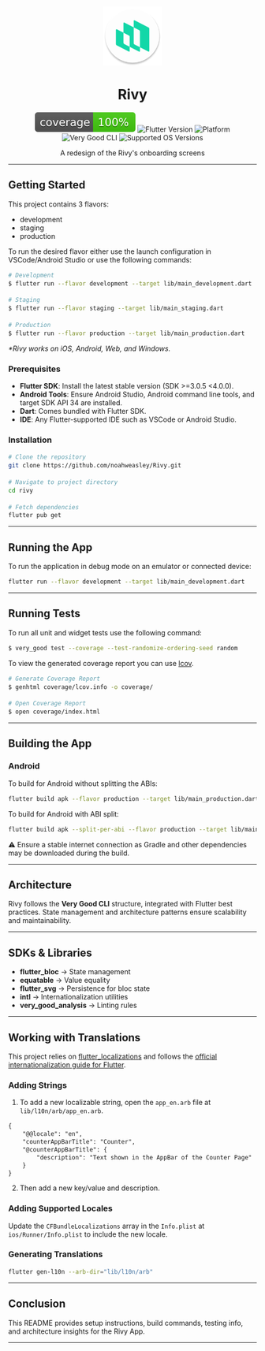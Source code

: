 <p align="center">
  <img src="android/app/src/main/res/mipmap-xxxhdpi/ic_launcher_round.webp" alt="Rivy Logo" width="120" height="120" />
</p>
<h1 align="center">Rivy</h1>

<p align="center">
  <img src="coverage_badge.svg" alt="Coverage Badge" />
  <img src="https://img.shields.io/badge/Flutter-3.32-blue?logo=flutter&logoColor=white" alt="Flutter Version" />
  <img src="https://img.shields.io/badge/Platform-Android%20%7C%20iOS-009688?logo=android&logoColor=white&color=009688" alt="Platform" />
  <img src="https://img.shields.io/badge/Style-Very%20Good%20CLI-purple?logo=very-good&logoColor=white" alt="Very Good CLI" />
  <img src="https://img.shields.io/badge/Support-Android%205.0%2B%20%7C%20iOS%2013.0%2B-informational?logo=google-play&logoColor=white" alt="Supported OS Versions" />

</p>

<p align="center">
  A redesign of the Rivy's onboarding screens
</p>

---

## Getting Started

This project contains 3 flavors:

- development
- staging
- production

To run the desired flavor either use the launch configuration in VSCode/Android Studio or use the following commands:

```sh
# Development
$ flutter run --flavor development --target lib/main_development.dart

# Staging
$ flutter run --flavor staging --target lib/main_staging.dart

# Production
$ flutter run --flavor production --target lib/main_production.dart
```

_\*Rivy works on iOS, Android, Web, and Windows._

### Prerequisites

- **Flutter SDK**: Install the latest stable version (SDK >=3.0.5 <4.0.0).
- **Android Tools**: Ensure Android Studio, Android command line tools, and target SDK API 34 are installed.
- **Dart**: Comes bundled with Flutter SDK.
- **IDE**: Any Flutter-supported IDE such as VSCode or Android Studio.

### Installation

```sh
# Clone the repository
git clone https://github.com/noahweasley/Rivy.git

# Navigate to project directory
cd rivy

# Fetch dependencies
flutter pub get
```

---

## Running the App

To run the application in debug mode on an emulator or connected device:

```sh
flutter run --flavor development --target lib/main_development.dart
```

---

## Running Tests

To run all unit and widget tests use the following command:

```sh
$ very_good test --coverage --test-randomize-ordering-seed random
```

To view the generated coverage report you can use [lcov](https://github.com/linux-test-project/lcov).

```sh
# Generate Coverage Report
$ genhtml coverage/lcov.info -o coverage/

# Open Coverage Report
$ open coverage/index.html
```

---

## Building the App

### Android

To build for Android without splitting the ABIs:

```sh
flutter build apk --flavor production --target lib/main_production.dart
```

To build for Android with ABI split:

```sh
flutter build apk --split-per-abi --flavor production --target lib/main_production.dart
```

⚠️ Ensure a stable internet connection as Gradle and other dependencies may be downloaded during the build.

---

## Architecture

Rivy follows the **Very Good CLI** structure, integrated with Flutter best practices. State management and architecture patterns ensure scalability and maintainability.

---

## SDKs & Libraries

- **flutter_bloc** → State management
- **equatable** → Value equality
- **flutter_svg** → Persistence for bloc state
- **intl** → Internationalization utilities
- **very_good_analysis** → Linting rules

---

## Working with Translations

This project relies on [flutter_localizations][flutter_localizations_link] and follows the [official internationalization guide for Flutter][internationalization_link].

### Adding Strings

1. To add a new localizable string, open the `app_en.arb` file at `lib/l10n/arb/app_en.arb`.

```arb
{
    "@@locale": "en",
    "counterAppBarTitle": "Counter",
    "@counterAppBarTitle": {
        "description": "Text shown in the AppBar of the Counter Page"
    }
}
```

2. Then add a new key/value and description.

### Adding Supported Locales

Update the `CFBundleLocalizations` array in the `Info.plist` at `ios/Runner/Info.plist` to include the new locale.

### Generating Translations

```sh
flutter gen-l10n --arb-dir="lib/l10n/arb"
```

---

## Conclusion

This README provides setup instructions, build commands, testing info, and architecture insights for the Rivy App.

---

[coverage_badge]: coverage_badge.svg
[flutter_localizations_link]: https://api.flutter.dev/flutter/flutter_localizations/flutter_localizations-library.html
[internationalization_link]: https://flutter.dev/docs/development/accessibility-and-localization/internationalization
[license_badge]: https://img.shields.io/badge/license-MIT-blue.svg
[license_link]: https://opensource.org/licenses/MIT
[very_good_analysis_badge]: https://img.shields.io/badge/style-very_good_analysis-B22C89.svg
[very_good_analysis_link]: https://pub.dev/packages/very_good_analysis
[very_good_cli_link]: https://github.com/VeryGoodOpenSource/very_good_cli
